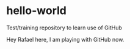 # hello-world
Test/training repository to learn use of GitHub

Hey Rafael here, I am playing with GitHub now.

